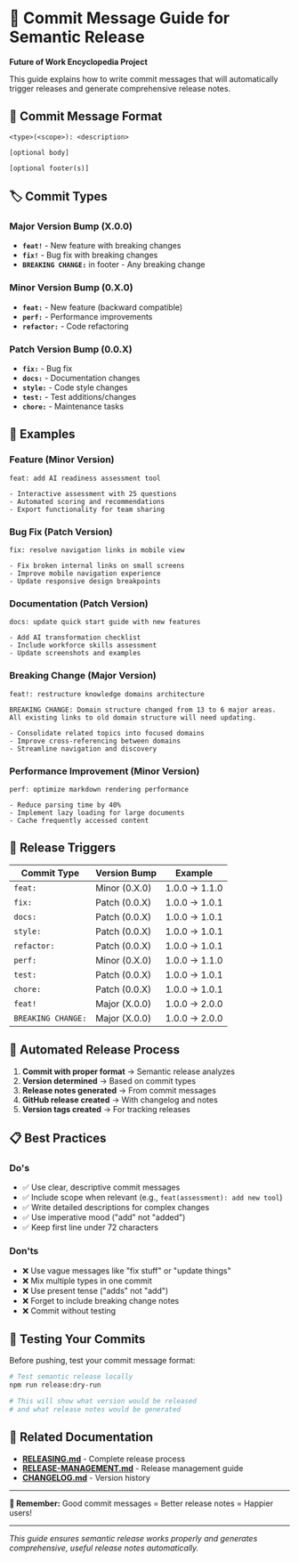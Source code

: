 # 📝 Commit Message Guide for Semantic Release

**Future of Work Encyclopedia Project**

This guide explains how to write commit messages that will automatically trigger releases and generate comprehensive release notes.

## 🎯 **Commit Message Format**

```
<type>(<scope>): <description>

[optional body]

[optional footer(s)]
```

## 🏷️ **Commit Types**

### **Major Version Bump (X.0.0)**
- **`feat!`** - New feature with breaking changes
- **`fix!`** - Bug fix with breaking changes
- **`BREAKING CHANGE:`** in footer - Any breaking change

### **Minor Version Bump (0.X.0)**
- **`feat:`** - New feature (backward compatible)
- **`perf:`** - Performance improvements
- **`refactor:`** - Code refactoring

### **Patch Version Bump (0.0.X)**
- **`fix:`** - Bug fix
- **`docs:`** - Documentation changes
- **`style:`** - Code style changes
- **`test:`** - Test additions/changes
- **`chore:`** - Maintenance tasks

## 📝 **Examples**

### **Feature (Minor Version)**
```
feat: add AI readiness assessment tool

- Interactive assessment with 25 questions
- Automated scoring and recommendations
- Export functionality for team sharing
```

### **Bug Fix (Patch Version)**
```
fix: resolve navigation links in mobile view

- Fix broken internal links on small screens
- Improve mobile navigation experience
- Update responsive design breakpoints
```

### **Documentation (Patch Version)**
```
docs: update quick start guide with new features

- Add AI transformation checklist
- Include workforce skills assessment
- Update screenshots and examples
```

### **Breaking Change (Major Version)**
```
feat!: restructure knowledge domains architecture

BREAKING CHANGE: Domain structure changed from 13 to 6 major areas.
All existing links to old domain structure will need updating.

- Consolidate related topics into focused domains
- Improve cross-referencing between domains
- Streamline navigation and discovery
```

### **Performance Improvement (Minor Version)**
```
perf: optimize markdown rendering performance

- Reduce parsing time by 40%
- Implement lazy loading for large documents
- Cache frequently accessed content
```

## 🔄 **Release Triggers**

| Commit Type | Version Bump | Example |
|-------------|--------------|---------|
| `feat:` | Minor (0.X.0) | 1.0.0 → 1.1.0 |
| `fix:` | Patch (0.0.X) | 1.0.0 → 1.0.1 |
| `docs:` | Patch (0.0.X) | 1.0.0 → 1.0.1 |
| `style:` | Patch (0.0.X) | 1.0.0 → 1.0.1 |
| `refactor:` | Patch (0.0.X) | 1.0.0 → 1.0.1 |
| `perf:` | Minor (0.X.0) | 1.0.0 → 1.1.0 |
| `test:` | Patch (0.0.X) | 1.0.0 → 1.0.1 |
| `chore:` | Patch (0.0.X) | 1.0.0 → 1.0.1 |
| `feat!` | Major (X.0.0) | 1.0.0 → 2.0.0 |
| `BREAKING CHANGE:` | Major (X.0.0) | 1.0.0 → 2.0.0 |

## 🚀 **Automated Release Process**

1. **Commit with proper format** → Semantic release analyzes
2. **Version determined** → Based on commit types
3. **Release notes generated** → From commit messages
4. **GitHub release created** → With changelog and notes
5. **Version tags created** → For tracking releases

## 📋 **Best Practices**

### **Do's**
- ✅ Use clear, descriptive commit messages
- ✅ Include scope when relevant (e.g., `feat(assessment): add new tool`)
- ✅ Write detailed descriptions for complex changes
- ✅ Use imperative mood ("add" not "added")
- ✅ Keep first line under 72 characters

### **Don'ts**
- ❌ Use vague messages like "fix stuff" or "update things"
- ❌ Mix multiple types in one commit
- ❌ Use present tense ("adds" not "add")
- ❌ Forget to include breaking change notes
- ❌ Commit without testing

## 🧪 **Testing Your Commits**

Before pushing, test your commit message format:

```bash
# Test semantic release locally
npm run release:dry-run

# This will show what version would be released
# and what release notes would be generated
```

## 🔗 **Related Documentation**

- **[RELEASING.md](RELEASING.md)** - Complete release process
- **[RELEASE-MANAGEMENT.md](project-documentation/RELEASE-MANAGEMENT.md)** - Release management guide
- **[CHANGELOG.md](CHANGELOG.md)** - Version history

---

**🎯 Remember:** Good commit messages = Better release notes = Happier users!

---

*This guide ensures semantic release works properly and generates comprehensive, useful release notes automatically.*
